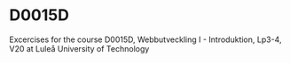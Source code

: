 # D0015D
Excercises for the course D0015D, Webbutveckling I - Introduktion, Lp3-4, V20 at Luleå University of Technology
